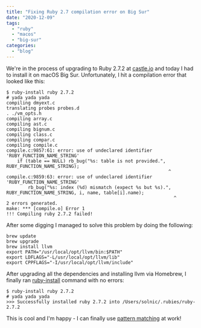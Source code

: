 ```yaml
---
title: "Fixing Ruby 2.7 compilation error on Big Sur"
date: "2020-12-09"
tags:
  - "ruby"
  - "macos"
  - "big-sur"
categories:
  - "blog"
---
```


We're in the process of upgrading to Ruby 2.7.2 at [castle.io](http://castle.io) and today I had to install it on macOS Big Sur. Unfortunately, I hit a compilation error that looked like this:

```generic
$ ruby-install ruby 2.7.2
# yada yada yada
compiling dmyext.c
translating probes probes.d
. ./vm_opts.h
compiling array.c
compiling ast.c
compiling bignum.c
compiling class.c
compiling compar.c
compiling compile.c
compile.c:9857:61: error: use of undeclared identifier 'RUBY_FUNCTION_NAME_STRING'
    if (table == NULL) rb_bug("%s: table is not provided.", RUBY_FUNCTION_NAME_STRING);
                                                            ^
compile.c:9859:63: error: use of undeclared identifier 'RUBY_FUNCTION_NAME_STRING'
        rb_bug("%s: index (%d) mismatch (expect %s but %s).", RUBY_FUNCTION_NAME_STRING, i, name, table[i].name);
                                                              ^
2 errors generated.
make: *** [compile.o] Error 1
!!! Compiling ruby 2.7.2 failed!
```

After some digging I managed to solve this problem by doing the following:

```generic
brew update
brew upgrade
brew install llvm
export PATH="/usr/local/opt/llvm/bin:$PATH"
export LDFLAGS="-L/usr/local/opt/llvm/lib"
export CPPFLAGS="-I/usr/local/opt/llvm/include"
```

After upgrading all the dependencies and installing llvm via Homebrew, I finally ran [ruby-install](https://github.com/postmodern/ruby-install) command with no errors:

```generic
$ ruby-install ruby 2.7.2
# yada yada yada
>>> Successfully installed ruby 2.7.2 into /Users/solnic/.rubies/ruby-2.7.2
```

This is cool and I'm happy - I can finally use [pattern matching](https://www.toptal.com/ruby/ruby-pattern-matching-tutorial) at work!
